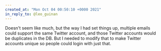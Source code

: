 ```yaml
---
created_at: "Mon Oct 04 00:50:10 +0000 2021"
in_reply_to: @leo_guinan
---
```


Doesn't seem like much, but the way I had set things up, multiple emails could support the same Twitter account, and those Twitter accounts would be duplicates in the DB. But I needed to modify that to make Twitter accounts unique so people could login with just that.
